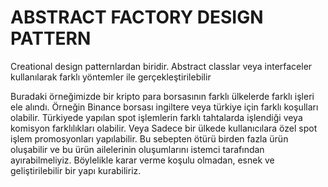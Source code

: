 ﻿<H1> ABSTRACT FACTORY DESIGN PATTERN </H1>

Creational design patternlardan biridir. Abstract classlar veya interfaceler kullanılarak farklı yöntemler ile gerçekleştirilebilir

Buradaki örneğimizde bir kripto para borsasının farklı ülkelerde farklı işleri ele alındı. 
Örneğin Binance borsası ingiltere veya türkiye için farklı koşulları olabilir. Türkiyede yapılan spot işlemlerin 
farklı tahtalarda işlendiği veya komisyon farklılıkları olabilir. Veya Sadece bir ülkede kullanıcılara özel spot işlem promosyonları
yapılabilir. Bu sebepten ötürü birden fazla ürün oluşabilir ve bu ürün ailelerinin oluşumlarını istemci tarafından ayırabilmeliyiz.
Böylelikle karar verme koşulu olmadan, esnek ve geliştirilebilir bir yapı kurabiliriz.